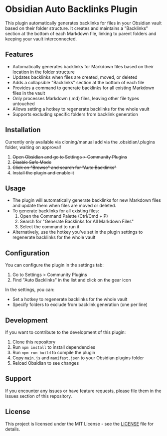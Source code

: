 # Obsidian Auto Backlinks Plugin

This plugin automatically generates backlinks for files in your Obsidian vault based on their folder structure. It creates and maintains a "Backlinks" section at the bottom of each Markdown file, linking to parent folders and keeping your vault interconnected.

## Features

- Automatically generates backlinks for Markdown files based on their location in the folder structure
- Updates backlinks when files are created, moved, or deleted
- Adds a collapsible "Backlinks" section at the bottom of each file
- Provides a command to generate backlinks for all existing Markdown files in the vault
- Only processes Markdown (.md) files, leaving other file types untouched
- Allows setting a hotkey to regenerate backlinks for the whole vault
- Supports excluding specific folders from backlink generation

## Installation
Currently only available via cloning/manual add via the .obsidian/.plugins folder, waiting on approval!

1. ~~Open Obsidian and go to Settings > Community Plugins~~
2. ~~Disable Safe Mode~~
3. ~~Click on "Browse" and search for "Auto Backlinks"~~
4. ~~Install the plugin and enable it~~

## Usage

- The plugin will automatically generate backlinks for new Markdown files and update them when files are moved or deleted.
- To generate backlinks for all existing files:
  1. Open the Command Palette (Ctrl/Cmd + P)
  2. Search for "Generate Backlinks for All Markdown Files"
  3. Select the command to run it
- Alternatively, use the hotkey you've set in the plugin settings to regenerate backlinks for the whole vault

## Configuration

You can configure the plugin in the settings tab:

1. Go to Settings > Community Plugins
2. Find "Auto Backlinks" in the list and click on the gear icon

In the settings, you can:

- Set a hotkey to regenerate backlinks for the whole vault
- Specify folders to exclude from backlink generation (one per line)

## Development

If you want to contribute to the development of this plugin:

1. Clone this repository
2. Run `npm install` to install dependencies
3. Run `npm run build` to compile the plugin
4. Copy `main.js` and `manifest.json` to your Obsidian plugins folder
5. Reload Obsidian to see changes

## Support

If you encounter any issues or have feature requests, please file them in the Issues section of this repository.

## License

This project is licensed under the MIT License - see the [LICENSE](LICENSE) file for details.
